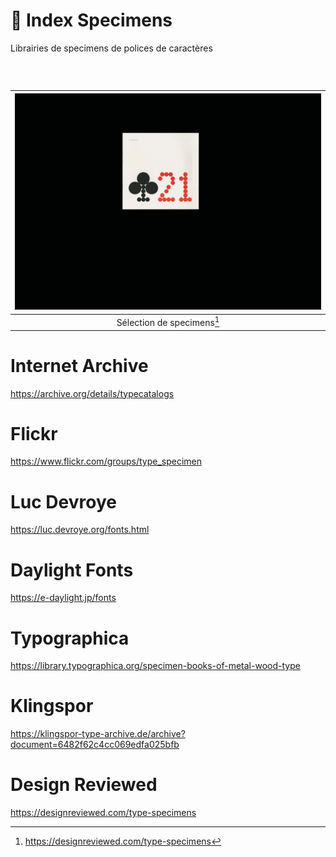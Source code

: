 # 🔎 Index Specimens
  Librairies de specimens de polices de caractères
### &nbsp;


|![](links/Typo_Specimens.gif) |
|:---:|
| Sélection de specimens[^1]          |


# Internet Archive
https://archive.org/details/typecatalogs
# Flickr
https://www.flickr.com/groups/type_specimen
# Luc Devroye
https://luc.devroye.org/fonts.html
# Daylight Fonts
https://e-daylight.jp/fonts
# Typographica
https://library.typographica.org/specimen-books-of-metal-wood-type
# Klingspor
https://klingspor-type-archive.de/archive?document=6482f62c4cc069edfa025bfb
# Design Reviewed
https://designreviewed.com/type-specimens

[^1]: https://designreviewed.com/type-specimens
